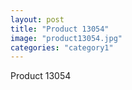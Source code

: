 ```yaml
---
layout: post
title: "Product 13054"
image: "product13054.jpg"
categories: "category1"
---
```

Product 13054

